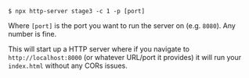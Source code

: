 `$ npx http-server stage3 -c 1 -p [port]`

Where `[port]` is the port you want to run the server on (e.g. `8080`). Any number is fine.

This will start up a HTTP server where if you navigate to `http://localhost:8000` (or whatever URL/port it provides) it will run your `index.html` without any CORs issues.